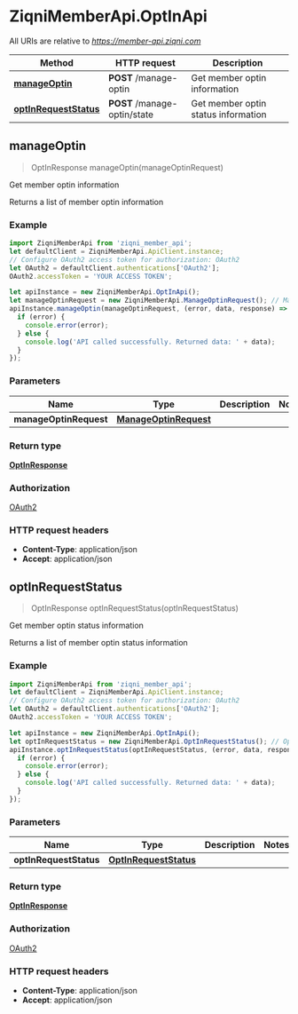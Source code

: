 # ZiqniMemberApi.OptInApi

All URIs are relative to *https://member-api.ziqni.com*

Method | HTTP request | Description
------------- | ------------- | -------------
[**manageOptin**](OptInApi.md#manageOptin) | **POST** /manage-optin | Get member optin information
[**optInRequestStatus**](OptInApi.md#optInRequestStatus) | **POST** /manage-optin/state | Get member optin status information



## manageOptin

> OptInResponse manageOptin(manageOptinRequest)

Get member optin information

Returns a list of member optin information

### Example

```javascript
import ZiqniMemberApi from 'ziqni_member_api';
let defaultClient = ZiqniMemberApi.ApiClient.instance;
// Configure OAuth2 access token for authorization: OAuth2
let OAuth2 = defaultClient.authentications['OAuth2'];
OAuth2.accessToken = 'YOUR ACCESS TOKEN';

let apiInstance = new ZiqniMemberApi.OptInApi();
let manageOptinRequest = new ZiqniMemberApi.ManageOptinRequest(); // ManageOptinRequest | 
apiInstance.manageOptin(manageOptinRequest, (error, data, response) => {
  if (error) {
    console.error(error);
  } else {
    console.log('API called successfully. Returned data: ' + data);
  }
});
```

### Parameters


Name | Type | Description  | Notes
------------- | ------------- | ------------- | -------------
 **manageOptinRequest** | [**ManageOptinRequest**](ManageOptinRequest.md)|  | 

### Return type

[**OptInResponse**](OptInResponse.md)

### Authorization

[OAuth2](../README.md#OAuth2)

### HTTP request headers

- **Content-Type**: application/json
- **Accept**: application/json


## optInRequestStatus

> OptInResponse optInRequestStatus(optInRequestStatus)

Get member optin status information

Returns a list of member optin status information

### Example

```javascript
import ZiqniMemberApi from 'ziqni_member_api';
let defaultClient = ZiqniMemberApi.ApiClient.instance;
// Configure OAuth2 access token for authorization: OAuth2
let OAuth2 = defaultClient.authentications['OAuth2'];
OAuth2.accessToken = 'YOUR ACCESS TOKEN';

let apiInstance = new ZiqniMemberApi.OptInApi();
let optInRequestStatus = new ZiqniMemberApi.OptInRequestStatus(); // OptInRequestStatus | 
apiInstance.optInRequestStatus(optInRequestStatus, (error, data, response) => {
  if (error) {
    console.error(error);
  } else {
    console.log('API called successfully. Returned data: ' + data);
  }
});
```

### Parameters


Name | Type | Description  | Notes
------------- | ------------- | ------------- | -------------
 **optInRequestStatus** | [**OptInRequestStatus**](OptInRequestStatus.md)|  | 

### Return type

[**OptInResponse**](OptInResponse.md)

### Authorization

[OAuth2](../README.md#OAuth2)

### HTTP request headers

- **Content-Type**: application/json
- **Accept**: application/json

